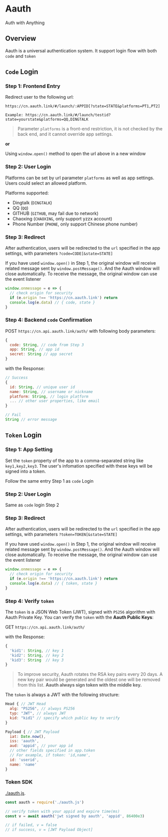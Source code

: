 # Aauth

Auth with Anything

## Overview

Aauth is a universal authentication system. It support login flow with both `code` and `token`

## `Code` Login

### Step 1: Frontend Entry

Redirect user to the following url:
```
https://cn.aauth.link/#/launch/:APPID[?state=STATE&platforms=PT1,PT2]

Example: https://cn.aauth.link/#/launch/testid?state=yourstate&platforms=QQ,DINGTALK
```
> Parameter `platforms` is a front-end restriction, it is not checked by the back end, and it cannot override app settings.

**or**

Using `window.open()` method to open the url above in a new window

### Step 2: User Login

Platforms can be set by url parameter `platforms` as well as app settings. Users could select an allowed platform.

Platforms supported:
- Dingtalk (`DINGTALK`)
- QQ (`QQ`)
- GITHUB (`GITHUB`, may fail due to network)
- Chaoxing (`CHAOXING`, only support yzzx account)
- Phone Number (`PHONE`, only support Chinese phone number)

### Step 3: Redirect

After authentication, users will be redirected to the `url` specified in the app settings, with parameters `?code=CODE[&state=STATE]`

If you have used `window.open()` in Step 1, the original window will receive related message sent by `window.postMessage()`. And the Aauth window will close automatically. To receive the message, the original window can use the event listener 
```js
window.onmessage = e => {
  // check origin for security
  if (e.origin !== 'https://cn.aauth.link') return
  console.log(e.data) // { code, state }
}
```

### Step 4: Backend `code` Confirmation

POST `https://cn.api.aauth.link/auth/` with following body parameters:
```js
{
  code: String, // code from Step 3
  app: String, // app id
  secret: String // app secret
}
```

with the Response:
```js
// Success
{
  id: String, // unique user id
  name: String, // username or nickname
  platform: String, // login platform
  ... // other user properties, like email
}

// Fail
String // error message
```

## `Token` Login

### Step 1: App Setting

Set the `token` property of the app to a comma-separated string like `key1,key2,key3`. The user's infomation specified with these keys will be signed into a token.

Follow the same entry Step 1 as `code` Login

### Step 2: User Login

Same as `code` login Step 2

### Step 3: Redirect

After authentication, users will be redirected to the `url` specified in the app settings, with parameters `?token=TOKEN[&state=STATE]`

If you have used `window.open()` in Step 1, the original window will receive related message sent by `window.postMessage()`. And the Aauth window will close automatically. To receive the message, the original window can use the event listener 
```js
window.onmessage = e => {
  // check origin for security
  if (e.origin !== 'https://cn.aauth.link') return
  console.log(e.data) // { token, state }
}
```

### Step 4: Verify `token`

The `token` is a JSON Web Token (JWT), signed with `PS256` algorithm with Aauth Private Key. You can verify the `token` with the **Aauth Public Keys**:

GET `https://cn.api.aauth.link/auth/`

with the Response:
```js
{
  'kid1': String, // key 1
  'kid2': String, // key 2
  'kid3': String  // key 3
}
```

> To improve security, Aauth rotates the RSA key pairs every 20 days. A new key pair would be generated and the oldest one will be removed from this list. **Aauth always sign token with the middle key.**

The `token` is always a JWT with the following structure:

```js
Head { // JWT Head
  alg: "PS256", // always PS256
  typ: "JWT", // always JWT
  kid: "kid1" // specify which public key to verify
}

Payload { // JWT Payload
  iat: Date.now(),
  iss: 'aauth',
  aud: 'appid', // your app id
  // other fields specified in app.token
  // For example, if token: 'id,name',
  id: 'userid',
  name: 'name'
}
```


### Token SDK

[./aauth.js](./aauth.js).

```js
const aauth = require('./aauth.js')

// verify token with your appid and expire time(ms)
const v = await aauth('jwt signed by aauth', 'appid', 86400e3)

// if failed, v = false
// if success, v = [JWT Payload Object]
```
